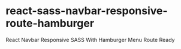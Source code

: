 # react-sass-navbar-responsive-route-hamburger
React Navbar Responsive SASS With Hamburger Menu Route Ready

